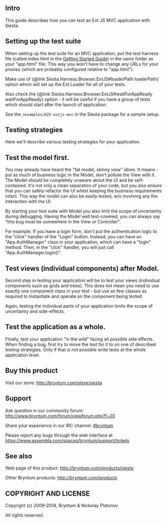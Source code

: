 Intro
---------

This guide describes how you can test an Ext JS MVC application with Siesta.

Setting up the test suite
---------

When setting up the test suite for an MVC application, put the test harness file (called index.html in the 
<a href="#!/guide/siesta_getting_started">Getting Started Guide</a>) in the same folder as your "app.html" file.
This way you won't have to change any URLs for your proxies (which are probably configured relative to "app.html").

Make use of {@link Siesta.Harness.Browser.ExtJS#loaderPath loaderPath} option which will set up the Ext.Loader for all of your tests. 

Also check the {@link Siesta.Harness.Browser.ExtJS#waitForAppReady waitForAppReady} option - it will be useful if you have a group of tests which should start
after the launch of application.

See the `/examples/025-extjs-mvc` in the Siesta package for a sample setup.

Testing strategies
---------

Here we'll describe various testing strategies for your application.


Test the model first.
---------

You may already have heard the "fat model, skinny view" idiom. It means - put as much of business logic in the Model, don't pollute the View with it.
The Model should be completely unaware about the UI and be self-contained. It's not only a clean separation of your code, but you also ensure that you can safely
refactor the UI whilst keeping the business requirements intact. This way the model can also be easily tested, w/o involving any the interaction with the UI.

By starting your test suite with Model you also limit the scope of uncertainty during debugging. Having the Model well test-covered, you can always say 
"this bug must be somewhere in the View or Controller". 

For example. If you have a login form, don't put the authentication logic to the "click" handler of the "Login" button.
Instead, you can have an "App.AuthManager" class in your application, which can have a "login" method.
Then, in the "click" handler, you will just call "App.AuthManager.login()".  


Test views (individual components) after Model.
---------

Second step in testing your application will be to test your views (individual components such as grids and trees). This does not mean you need to use exactly one component class in your test - 
but use as few classes as required to instantiate and operate on the component being tested. 

Again, testing the individual parts of your application limits the scope of uncertainty and side-effects.


Test the application as a whole.
---------

Finally, test your application "in the wild" facing all possible side effects. When finding a bug, first try to move the test for it to on one of described testing strategies.
Only if that is not possible write tests at the whole application level.


Buy this product
---------

Visit our store: <http://bryntum.com/store/siesta>


Support
---------

Ask question in our community forum: <http://www.bryntum.com/forum/viewforum.php?f=20>

Share your experience in our IRC channel: [#bryntum](http://webchat.freenode.net/?randomnick=1&channels=bryntum&prompt=1)

Please report any bugs through the web interface at <https://www.assembla.com/spaces/bryntum/support/tickets>


See also
---------

Web page of this product: <http://bryntum.com/products/siesta>

Other Bryntum products: <http://bryntum.com/products>


COPYRIGHT AND LICENSE
---------

Copyright (c) 2009-2014, Bryntum & Nickolay Platonov

All rights reserved.